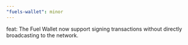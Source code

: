 ```yaml
---
"fuels-wallet": minor
---
```


feat: The Fuel Wallet now support signing transactions without directly broadcasting to the network.
